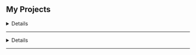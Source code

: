 <h2>My Projects</h2>

<details>
    <h3><summary>Projects Type 1</summary></h3>
    Coming soon...
    <br>
</details>

---

<details>
    <h3><summary>Projects Type 2</summary></h3>
    Coming soon...
    <br>
</details>

---
